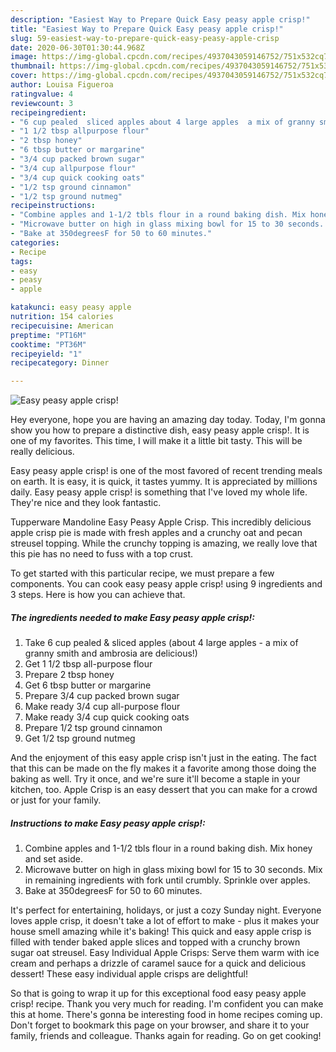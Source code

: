 ```yaml
---
description: "Easiest Way to Prepare Quick Easy peasy apple crisp!"
title: "Easiest Way to Prepare Quick Easy peasy apple crisp!"
slug: 59-easiest-way-to-prepare-quick-easy-peasy-apple-crisp
date: 2020-06-30T01:30:44.968Z
image: https://img-global.cpcdn.com/recipes/4937043059146752/751x532cq70/easy-peasy-apple-crisp-recipe-main-photo.jpg
thumbnail: https://img-global.cpcdn.com/recipes/4937043059146752/751x532cq70/easy-peasy-apple-crisp-recipe-main-photo.jpg
cover: https://img-global.cpcdn.com/recipes/4937043059146752/751x532cq70/easy-peasy-apple-crisp-recipe-main-photo.jpg
author: Louisa Figueroa
ratingvalue: 4
reviewcount: 3
recipeingredient:
- "6 cup pealed  sliced apples about 4 large apples  a mix of granny smith and ambrosia are delicious"
- "1 1/2 tbsp allpurpose flour"
- "2 tbsp honey"
- "6 tbsp butter or margarine"
- "3/4 cup packed brown sugar"
- "3/4 cup allpurpose flour"
- "3/4 cup quick cooking oats"
- "1/2 tsp ground cinnamon"
- "1/2 tsp ground nutmeg"
recipeinstructions:
- "Combine apples and 1-1/2 tbls flour in a round baking dish. Mix honey and set aside."
- "Microwave butter on high in glass mixing bowl for 15 to 30 seconds. Mix in remaining ingredients with fork until crumbly. Sprinkle over apples."
- "Bake at 350degreesF for 50 to 60 minutes."
categories:
- Recipe
tags:
- easy
- peasy
- apple

katakunci: easy peasy apple 
nutrition: 154 calories
recipecuisine: American
preptime: "PT16M"
cooktime: "PT36M"
recipeyield: "1"
recipecategory: Dinner

---
```



![Easy peasy apple crisp!](https://img-global.cpcdn.com/recipes/4937043059146752/751x532cq70/easy-peasy-apple-crisp-recipe-main-photo.jpg)

Hey everyone, hope you are having an amazing day today. Today, I'm gonna show you how to prepare a distinctive dish, easy peasy apple crisp!. It is one of my favorites. This time, I will make it a little bit tasty. This will be really delicious.

Easy peasy apple crisp! is one of the most favored of recent trending meals on earth. It is easy, it is quick, it tastes yummy. It is appreciated by millions daily. Easy peasy apple crisp! is something that I've loved my whole life. They're nice and they look fantastic.

Tupperware Mandoline Easy Peasy Apple Crisp. This incredibly delicious apple crisp pie is made with fresh apples and a crunchy oat and pecan streusel topping. While the crunchy topping is amazing, we really love that this pie has no need to fuss with a top crust.


To get started with this particular recipe, we must prepare a few components. You can cook easy peasy apple crisp! using 9 ingredients and 3 steps. Here is how you can achieve that.

##### The ingredients needed to make Easy peasy apple crisp!:

1. Take 6 cup pealed &amp; sliced apples (about 4 large apples - a mix of granny smith and ambrosia are delicious!)
1. Get 1 1/2 tbsp all-purpose flour
1. Prepare 2 tbsp honey
1. Get 6 tbsp butter or margarine
1. Prepare 3/4 cup packed brown sugar
1. Make ready 3/4 cup all-purpose flour
1. Make ready 3/4 cup quick cooking oats
1. Prepare 1/2 tsp ground cinnamon
1. Get 1/2 tsp ground nutmeg


And the enjoyment of this easy apple crisp isn&#39;t just in the eating. The fact that this can be made on the fly makes it a favorite among those doing the baking as well. Try it once, and we&#39;re sure it&#39;ll become a staple in your kitchen, too. Apple Crisp is an easy dessert that you can make for a crowd or just for your family. 

##### Instructions to make Easy peasy apple crisp!:

1. Combine apples and 1-1/2 tbls flour in a round baking dish. Mix honey and set aside.
1. Microwave butter on high in glass mixing bowl for 15 to 30 seconds. Mix in remaining ingredients with fork until crumbly. Sprinkle over apples.
1. Bake at 350degreesF for 50 to 60 minutes.


It&#39;s perfect for entertaining, holidays, or just a cozy Sunday night. Everyone loves apple crisp, it doesn&#39;t take a lot of effort to make - plus it makes your house smell amazing while it&#39;s baking! This quick and easy apple crisp is filled with tender baked apple slices and topped with a crunchy brown sugar oat streusel. Easy Individual Apple Crisps: Serve them warm with ice cream and perhaps a drizzle of caramel sauce for a quick and delicious dessert! These easy individual apple crisps are delightful! 

So that is going to wrap it up for this exceptional food easy peasy apple crisp! recipe. Thank you very much for reading. I'm confident you can make this at home. There's gonna be interesting food in home recipes coming up. Don't forget to bookmark this page on your browser, and share it to your family, friends and colleague. Thanks again for reading. Go on get cooking!
